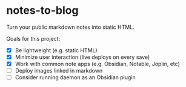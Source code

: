 # notes-to-blog

Turn your public markdown notes into static HTML.

Goals for this project:

- [x] Be lightweight (e.g. static HTML)
- [x] Minimize user interaction (live deploys on every save)
- [x] Work with common note apps (e.g. Obsidian, Notable, Joplin, etc)
- [ ] Deploy images linked in markdown
- [ ] Consider running daemon as an Obsidian plugin
